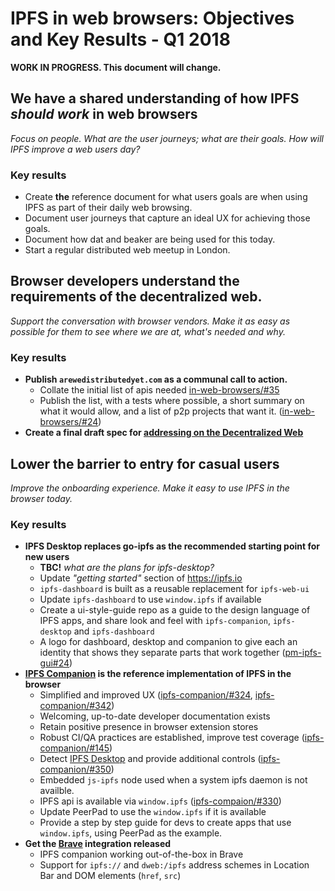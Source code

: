 # IPFS in web browsers: Objectives and Key Results - Q1 2018

**WORK IN PROGRESS. This document will change.**


## We have a shared understanding of how IPFS _should work_ in web browsers

_Focus on people. What are the user journeys; what are their goals. How will IPFS improve a web users day?_

### Key results

- Create **the** reference document for what users goals are when using IPFS as part of their daily web browsing.
- Document user journeys that capture an ideal UX for achieving those goals.
- Document how dat and beaker are being used for this today.
- Start a regular distributed web meetup in London.


## Browser developers understand the requirements of the decentralized web.

_Support the conversation with browser vendors. Make it as easy as possible for them to see where we are at, what's needed and why._

### Key results

- **Publish `arewedistributedyet.com` as a communal call to action.**
  - Collate the initial list of apis needed [in-web-browsers/#35](https://github.com/ipfs/in-web-browsers/issues/35)
  - Publish the list, with a tests where possible, a short summary on what it would allow, and a list of p2p projects that want it. ([in-web-browsers/#24](https://github.com/ipfs/in-web-browsers/issues/24))
- **Create a final draft spec for [addressing on the Decentralized Web](https://github.com/ipfs/specs/tree/master/dweb-addressing)**


## Lower the barrier to entry for casual users

_Improve the onboarding experience. Make it easy to use IPFS in the browser today._

### Key results

- **IPFS Desktop replaces go-ipfs as the recommended starting point for new users**
  - **TBC!** _what are the plans for ipfs-desktop?_
  - Update _"getting started"_ section of https://ipfs.io
  - `ipfs-dashboard` is built as a reusable replacement for `ipfs-web-ui`
  - Update `ipfs-dashboard` to use `window.ipfs` if available
  - Create a ui-style-guide repo as a guide to the design language of IPFS apps, and share look and feel with `ipfs-companion`, `ipfs-desktop` and `ipfs-dashboard`
  - A logo for dashboard, desktop and companion to give each an identity that shows they separate parts that work together ([pm-ipfs-gui#24](https://github.com/ipfs-shipyard/pm-ipfs-gui/issues/24))
- **[IPFS Companion](https://github.com/ipfs/ipfs-companion) is the reference implementation of IPFS in the browser**
  - Simplified and improved UX  ([ipfs-companion/#324](https://github.com/ipfs-shipyard/ipfs-companion/issues/324), [ipfs-companion/#342](https://github.com/ipfs/ipfs-companion/issues/342))
  - Welcoming, up-to-date developer documentation exists
  - Retain positive presence in browser extension stores
  - Robust CI/QA practices are established, improve test coverage ([ipfs-companion/#145](https://github.com/ipfs/ipfs-companion/issues/145))
  - Detect [IPFS Desktop](https://github.com/ipfs-shipyard/ipfs-desktop) and provide additional controls ([ipfs-companion/#350](https://github.com/ipfs-shipyard/ipfs-companion/issues/350))
  - Embedded `js-ipfs` node used when a system ipfs daemon is not availble.
  - IPFS api is available via `window.ipfs` ([ipfs-compaion/#330](https://github.com/ipfs-shipyard/ipfs-companion/issues/330))
  - Update PeerPad to use the `window.ipfs` if it is available
  - Provide a step by step guide for devs to create apps that use `window.ipfs`, using PeerPad as the example.
- **Get the [Brave](https://brave.com) integration released**
  - IPFS companion working out-of-the-box in Brave
  - Support for `ipfs://` and `dweb:/ipfs` address schemes in Location Bar and DOM elements (`href`, `src`)

